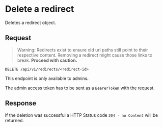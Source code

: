 # Delete a redirect

Deletes a redirect object.

## Request

> Warning: Redirects exist to ensure old url paths still point to their respective content. Removing a redirect might cause those links to break. **Proceed with caution.**

    DELETE /api/v1/redirects/<redirect-id>

This endpoint is only available to admins.

The admin access token has to be sent as a `BearerToken` with the request.

## Response

If the deletion was successful a HTTP Status code `204 - no Content` will be returned.
